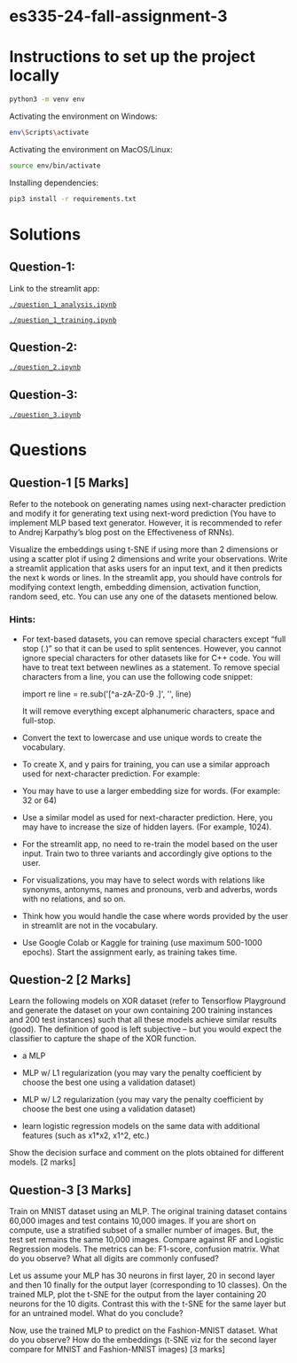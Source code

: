 # es335-24-fall-assignment-3
# Instructions to set up the project locally
```bash
python3 -m venv env
```
Activating the environment on Windows:
```bash
env\Scripts\activate
```
Activating the environment on MacOS/Linux:
```bash
source env/bin/activate
```
Installing dependencies:
```bash
pip3 install -r requirements.txt
```

# Solutions

## Question-1: 
Link to the streamlit app: 

[`./question_1_analysis.ipynb`](./question_1_analysis.ipynb)

[`./question_1_training.ipynb`](./question_1_training.ipynb)

## Question-2: 
[`./question_2.ipynb`](./question_2.ipynb)

## Question-3: 
[`./question_3.ipynb`](./question_3.ipynb)

# Questions
## Question-1 [5 Marks]
Refer to the notebook on generating names using next-character prediction and modify it for generating text using next-word prediction (You have to implement MLP based text generator. However, it is recommended to refer to Andrej Karpathy’s blog post on the Effectiveness of RNNs).

Visualize the embeddings using t-SNE if using more than 2 dimensions or using a scatter plot if using 2 dimensions and write your observations. Write a streamlit application that asks users for an input text, and it then predicts the next k words or lines. In the streamlit app, you should have controls for modifying context length, embedding dimension, activation function, random seed, etc. You can use any one of the datasets mentioned below.
	
### Hints:

- For text-based datasets, you can remove special characters except “full stop (.)” so that it can be used to split sentences. However, you cannot ignore special characters for other datasets like for C++ code. You will have to treat text between newlines as a statement. To remove special characters from a line, you can use the following code snippet:

    import re
    line = re.sub('[^a-zA-Z0-9 \.]', '', line)

    It will remove everything except alphanumeric characters, space and full-stop.
 
- Convert the text to lowercase and use unique words to create the vocabulary.

- To create X, and y pairs for training, you can use a similar approach used for next-character prediction. For example:

- You may have to use a larger embedding size for words. (For example: 32 or 64)

- Use a similar model as used for next-character prediction. Here, you may have to increase the size of hidden layers. (For example, 1024).

- For the streamlit app, no need to re-train the model based on the user input. Train two to three variants and accordingly give options to the user.

- For visualizations, you may have to select words with relations like synonyms, antonyms, names and pronouns, verb and adverbs, words with no relations, and so on.

- Think how you would handle the case where words provided by the user in streamlit are not in the vocabulary.

- Use Google Colab or Kaggle for training (use maximum 500-1000 epochs). Start the assignment early, as training takes time. 

## Question-2 [2 Marks]
Learn the following models on XOR dataset (refer to Tensorflow Playground and generate the dataset on your own containing 200 training instances and 200 test instances) such that all these models achieve similar results (good). The definition of good is left subjective – but you would expect the classifier to capture the shape of the XOR function. 
- a MLP

- MLP w/ L1 regularization (you may vary the penalty coefficient by choose the best one using a validation dataset)

- MLP w/ L2 regularization (you may vary the penalty coefficient by choose the best one using a validation dataset)

- learn logistic regression models on the same data with additional features (such as x1*x2, x1^2, etc.)

Show the decision surface and comment on the plots obtained for different models. [2 marks]

## Question-3 [3 Marks]
Train on MNIST dataset using an MLP. The original training dataset contains 60,000 images and test contains 10,000 images. If you are short on compute, use a stratified subset of a smaller number of images. But, the test set remains the same 10,000 images. Compare against RF and Logistic Regression models.  The metrics can be: F1-score, confusion matrix. What do you observe? What all digits are commonly confused? 

Let us assume your MLP has 30 neurons in first layer, 20 in second layer and then 10 finally for the output layer (corresponding to 10 classes). On the trained MLP, plot the t-SNE for the output from the layer containing 20 neurons for the 10 digits. Contrast this with the t-SNE for the same layer but for an untrained model. What do you conclude? 

Now, use the trained MLP to predict on the Fashion-MNIST dataset. What do you observe? How do the embeddings (t-SNE viz for the second layer compare for MNIST and Fashion-MNIST images) [3 marks]









